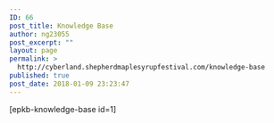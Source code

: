 ```yaml
---
ID: 66
post_title: Knowledge Base
author: ng23055
post_excerpt: ""
layout: page
permalink: >
  http://cyberland.shepherdmaplesyrupfestival.com/knowledge-base
published: true
post_date: 2018-01-09 23:23:47
---
```

[epkb-knowledge-base id=1]